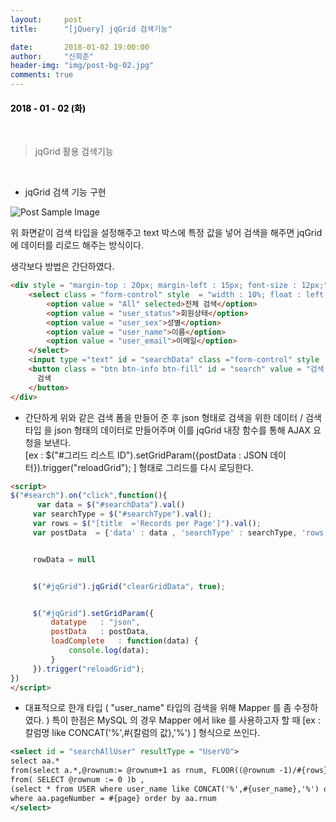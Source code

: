 ```yaml
---
layout:     post
title:      "[jQuery] jqGrid 검색기능"

date:       2018-01-02 19:00:00
author:     "신희준"
header-img: "img/post-bg-02.jpg"
comments: true
---
```


<head>
 <meta property="og:type" content="website">
 <meta property="og:title" content="jqGrid 활용 검색기능">
 <meta property="og:description" content="jqGrid 활용 검색기능">
 <meta property="og:url" content="http://shj7242.github.io/2018/01/02/jQuery11/">

 <meta name="twitter:card" content="summary">
  <meta name="twitter:title" content="jqGrid 활용 검색기능">
  <meta name="twitter:description" content="jqGrid 활용 검색기능">
  <meta name="FACEBOOK:domain" content="http://shj7242.github.io/2018/01/02/jQuery11/">
  <meta name="facebook:card" content="summary">
   <meta name="facebook:title" content="jqGrid 활용 검색기능">
   <meta name="facebook:description" content="jqGrid 활용 검색기능">
   <meta name="facebook:domain" content="http://shj7242.github.io/2018/01/02/jQuery11/">


 </head>


<H4 style ="font-weight:bold; color : black">2018 - 01 - 02 (화)</H4>

<br>

> jqGrid 활용 검색기능

<br>

* jqGrid 검색 기능 구현


<img src="{{ site.baseurl }}/img/search.JPG" alt="Post Sample Image">

위 화면같이 검색 타입을 설정해주고 text 박스에 특정 값을 넣어 검색을 해주면 jqGrid 에 데이터를 리로드 해주는 방식이다.

생각보다 방법은 간단하였다.

~~~html
<div style = "margin-top : 20px; margin-left : 15px; font-size : 12px;">
    <select class = "form-control" style  = "width : 10%; float : left;" id = "searchType">
        <option value = "All" selected>전체 검색</option>
        <option value = "user_status">회원상태</option>
      	<option value = "user_sex">성별</option>
        <option value = "user_name">이름</option>
        <option value = "user_email">이메일</option>
    </select>
    <input type ="text" id = "searchData" class ="form-control" style  = "width : 30%; float : left; margin-bottom : 50px; margin-left : 10px;">
    <button class = "btn btn-info btn-fill" id = "search" value = "검색 " style  = "width : 10%; float : left; margin-left : 10px;">
      검색
    </button>
</div>
~~~

* 간단하게 위와 같은 검색 폼을 만들어 준 후 json 형태로 검색을 위한 데이터 / 검색 타입 을 json 형태의 데이터로 만들어주며 이를 jqGrid 내장 함수를 통해 AJAX 요청을 보낸다.   
[ex : $("#그리드 리스트 ID").setGridParam({postData : JSON 데이터}).trigger("reloadGrid"); ] 형태로 그리드를 다시 로딩한다.

~~~html
<script>
$("#search").on("click",function(){
      var data = $("#searchData").val()
     var searchType = $("#searchType").val();
     var rows = $("[title  ='Records per Page']").val();
     var postData  = {'data' : data , 'searchType' : searchType, 'rows' :  rows }


     rowData = null


     $("#jqGrid").jqGrid("clearGridData", true);


     $("#jqGrid").setGridParam({
    	 datatype	: "json",
    	 postData	: postData,
    	 loadComplete	: function(data) {
    		 console.log(data);
    	 }
     }).trigger("reloadGrid");
})
</script>
~~~

* 대표적으로 한개 타입 ( "user_name" 타입의 검색을 위해 Mapper 를 좀 수정하였다. ) 특이 한점은 MySQL 의 경우 Mapper 에서 like 를 사용하고자 할 때
[ex : 칼럼명 like CONCAT('%',#{칼럼의 값},'%') ] 형식으로 쓰인다.

~~~xml
<select id = "searchAllUser" resultType = "UserVO">
select aa.*
from(select a.*,@rownum:= @rownum+1 as rnum, FLOOR((@rownum -1)/#{rows}+1) pageNumber
from( SELECT @rownum := 0 )b ,
(select * from USER where user_name like CONCAT('%',#{user_name},'%') order by user_id asc)a)aa
where aa.pageNumber = #{page} order by aa.rnum
</select>
~~~

